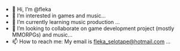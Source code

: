 - 👋 Hi, I’m @fleka
- 👀 I’m interested in games and music...
- 🌱 I’m currently learning music production ...
- 💞️ I’m looking to collaborate on game development project (mostly MMORPGs) and music...
- 📫 How to reach me: My email is fleka_selotape@hotmail.com ...

<!---
fleka/fleka is a ✨ special ✨ repository because its `README.md` (this file) appears on your GitHub profile.
You can click the Preview link to take a look at your changes.
--->
